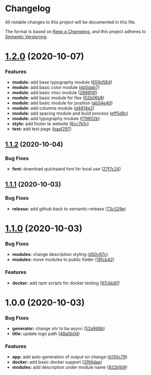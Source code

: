 # Changelog
All notable changes to this project will be documented in this file.

The format is based on [Keep a Changelog](https://keepachangelog.com/en/1.0.0/),
and this project adheres to [Semantic Versioning](https://semver.org/spec/v2.0.0.html).

# [1.2.0](https://github.com/Kovee98/modulo-css/compare/v1.1.2...v1.2.0) (2020-10-07)


### Features

* **module:** add base typography module ([659d584](https://github.com/Kovee98/modulo-css/commit/659d584b6f3fb7748f5edbf3838b084aeab15031))
* **module:** add basic color module ([dd5dab7](https://github.com/Kovee98/modulo-css/commit/dd5dab73225bc29f1d5dbfd67fd84d4018ae5139))
* **module:** add basic misc module ([2886f4f](https://github.com/Kovee98/modulo-css/commit/2886f4f3a66b6827fe2ba18db0697b8e4339376f))
* **module:** add basic module for flex ([62b06b8](https://github.com/Kovee98/modulo-css/commit/62b06b8b1a85c6c188e797d77c37b1f4ad0dfbb9))
* **module:** add basic module for position ([ab54e40](https://github.com/Kovee98/modulo-css/commit/ab54e407f1abfdf598563996d6c5bae2ffd199be))
* **module:** add columns module ([d4614e2](https://github.com/Kovee98/modulo-css/commit/d4614e2d369f578e019e8b75ba6c23045e9445f0))
* **module:** add spacing module and build process ([eff5d9c](https://github.com/Kovee98/modulo-css/commit/eff5d9c701289be9f7fbbc6244e3bc4f2eb2756f))
* **module:** add typography module ([f79802b](https://github.com/Kovee98/modulo-css/commit/f79802b3473de6154169ed03a075cf2782e85d77))
* **style:** add footer to website ([6cc7b1c](https://github.com/Kovee98/modulo-css/commit/6cc7b1c165f4801f45351558826da9c74474ca0a))
* **test:** add test page ([baaf297](https://github.com/Kovee98/modulo-css/commit/baaf297225592ef34083e7252025efb2262a38a1))

## [1.1.2](https://github.com/Kovee98/modulo-css/compare/v1.1.1...v1.1.2) (2020-10-04)


### Bug Fixes

* **font:** download quicksand font for local use ([27f7c24](https://github.com/Kovee98/modulo-css/commit/27f7c24ddeaaf7871346d977f150f34b5b401cc7))

## [1.1.1](https://github.com/Kovee98/modulo-css/compare/v1.1.0...v1.1.1) (2020-10-03)


### Bug Fixes

* **release:** add github back to semantic-release ([73c529e](https://github.com/Kovee98/modulo-css/commit/73c529e5e7151748e2a70d52547e66460ecdbccd))

# [1.1.0](https://github.com/Kovee98/modulo-css/compare/v1.0.0...v1.1.0) (2020-10-03)


### Bug Fixes

* **modules:** change description styling ([d50c67c](https://github.com/Kovee98/modulo-css/commit/d50c67c5bcf372c768f53361472b11d87670fa32))
* **modules:** move modules to public folder ([18fcb42](https://github.com/Kovee98/modulo-css/commit/18fcb429350a24f4353059823357b17f0b367677))


### Features

* **docker:** add npm scripts for docker testing ([97cbb81](https://github.com/Kovee98/modulo-css/commit/97cbb815875e82fb58b5863838d247e3516ba497))

# 1.0.0 (2020-10-03)


### Bug Fixes

* **generator:** change xhr to be async ([52a968b](https://github.com/Kovee98/modulo-css/commit/52a968b6a365eac8591b5b48381925881eae2422))
* **title:** update logo path ([48a0b0d](https://github.com/Kovee98/modulo-css/commit/48a0b0d7c9262f0768428922ac6a9c430d8469db))


### Features

* **app:** add auto-generation of output on change ([b130c79](https://github.com/Kovee98/modulo-css/commit/b130c79c00b005a840a4c5deb5a9275420aca329))
* **docker:** add basic docker support ([29f4dae](https://github.com/Kovee98/modulo-css/commit/29f4dae67e6afb868f06e582020f9805c633f73e))
* **modules:** add description under module name ([922b1b9](https://github.com/Kovee98/modulo-css/commit/922b1b95de58333edcf01a7bafff31f529fa924c))
